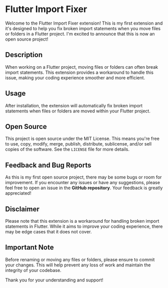 # Flutter Import Fixer

Welcome to the Flutter Import Fixer extension! This is my first extension and it's designed to help you fix broken import statements when you move files or folders in a Flutter project. I'm excited to announce that this is now an open source project!

## Description

When working on a Flutter project, moving files or folders can often break import statements. This extension provides a workaround to handle this issue, making your coding experience smoother and more efficient.

## Usage

After installation, the extension will automatically fix broken import statements when files or folders are moved within your Flutter project.

## Open Source

This project is open source under the MIT License. This means you're free to use, copy, modify, merge, publish, distribute, sublicense, and/or sell copies of the software. See the `LICENSE` file for more details.

## Feedback and Bug Reports

As this is my first open source project, there may be some bugs or room for improvement. If you encounter any issues or have any suggestions, please feel free to open an issue in the **GitHub repository**. Your feedback is greatly appreciated!

## Disclaimer

Please note that this extension is a workaround for handling broken import statements in Flutter. While it aims to improve your coding experience, there may be edge cases that it does not cover. 

## Important Note

Before renaming or moving any files or folders, please ensure to commit your changes. This will help prevent any loss of work and maintain the integrity of your codebase.

Thank you for your understanding and support!
